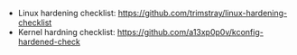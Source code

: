 - Linux hardening checklist: https://github.com/trimstray/linux-hardening-checklist
- Kernel hardning checklist: https://github.com/a13xp0p0v/kconfig-hardened-check
